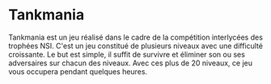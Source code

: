 # Tankmania
Tankmania est un jeu réalisé dans le cadre de la compétition interlycées des trophées NSI. C'est un jeu constitué de plusieurs niveaux avec une difficulté croissante. Le but est simple, il suffit de survivre et éliminer son ou ses adversaires sur chacun des niveaux. Avec ces plus de 20 niveaux, ce jeu vous occupera pendant quelques heures.
